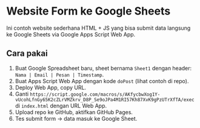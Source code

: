 # Website Form ke Google Sheets

Ini contoh website sederhana HTML + JS yang bisa submit data langsung ke Google Sheets via Google Apps Script Web App.

## Cara pakai
1. Buat Google Spreadsheet baru, sheet bernama `Sheet1` dengan header: `Nama | Email | Pesan | Timestamp`.
2. Buat Apps Script Web App dengan kode `doPost` (lihat contoh di repo).
3. Deploy Web App, copy URL.
4. Ganti `https://script.google.com/macros/s/AKfycbwXog1Y-vUcohLfnGy65K2cZLrVMZkrv_D8P_Se9oJPa4M1RI57Kh87XvK9gPzUTrXfTA/exec` di `index.html` dengan URL Web App.
5. Upload repo ke GitHub, aktifkan GitHub Pages.
6. Tes submit form → data masuk ke Google Sheet.
